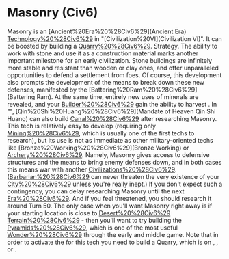 # Masonry (Civ6)

Masonry is an [Ancient%20Era%20%28Civ6%29](Ancient Era) [Technology%20%28Civ6%29](technology) in "[Civilization%20VI](Civilization VI)". It can be boosted by building a [Quarry%20%28Civ6%29](Quarry).
Strategy.
The ability to work with stone and use it as a construction material marks another important milestone for an early civilization. Stone buildings are infinitely more stable and resistant than wooden or clay ones, and offer unparalleled opportunities to defend a settlement from foes. Of course, this development also prompts the development of the means to break down these new defenses, manifested by the [Battering%20Ram%20%28Civ6%29](Battering Ram). At the same time, entirely new uses of minerals are revealed, and your [Builder%20%28Civ6%29](Builders) gain the ability to harvest . In "", [Qin%20Shi%20Huang%20%28Civ6%29](Mandate of Heaven Qin Shi Huang) can also build [Canal%20%28Civ6%29](Canals) after researching Masonry.
This tech is relatively easy to develop (requiring only [Mining%20%28Civ6%29](Mining), which is usually one of the first techs to research), but its use is not as immediate as other military-oriented techs like [Bronze%20Working%20%28Civ6%29](Bronze Working) or [Archery%20%28Civ6%29](Archery). Namely, Masonry gives access to defensive structures and the means to bring enemy defenses down, and in both cases this means war with another [Civilizations%20%28Civ6%29](civilization). ([Barbarian%20%28Civ6%29](Barbarians) can never threaten the very existence of your [City%20%28Civ6%29](cities) unless you're really inept.) If you don't expect such a contingency, you can delay researching Masonry until the next [Era%20%28Civ6%29](era). And if you feel threatened, you should research it around Turn 50.
The only case when you'll want Masonry right away is if your starting location is close to [Desert%20%28Civ6%29](Desert) [Terrain%20%28Civ6%29](terrain) - then you'll want to try building the [Pyramids%20%28Civ6%29](Pyramids), which is one of the most useful [Wonder%20%28Civ6%29](wonders) through the early and middle game.
Note that in order to activate the for this tech you need to build a Quarry, which is on , , or .